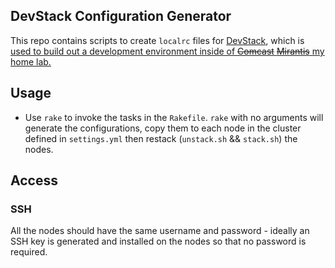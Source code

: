 ## DevStack Configuration Generator

This repo contains scripts to create `localrc` files for [DevStack](http://devstack.org), which is
[used to build out a development environment inside of ~~Comcast~~
~~Mirantis~~ my home lab.](http://coreitpro.com/2015/11/11/devstack-home-lab-pt1.html)

## Usage

* Use `rake` to invoke the tasks in the `Rakefile`. `rake` with no
  arguments will generate the configurations, copy them to each node
  in the cluster defined in `settings.yml` then restack (`unstack.sh`
  && `stack.sh`) the nodes.

## Access

### SSH

All the nodes should have the same username and password - ideally an
SSH key is generated and installed on the nodes so that no password is
required.
